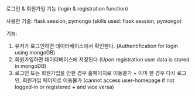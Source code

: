로그인 & 회원가입 기능 
(login & registration function)

사용한 기술: flask session, pymongo 
(skills used: flask session, pymongo)

기능: 
1) 유저가 로그인하면 데이터베이스에서 확인한다. 
   (Authentification for login using mongoDB) 
2) 회원가입하면 데이터베이스에 저장된다 
   (Upon registration user data is stored in mongoDB) 
3) 로그인 또는 회원가입을 안한 경우 홈페이지로 이동불가 + 이미 한 경우 다시 로그인, 회원가입 페이지로 이동불가 
   (cannot access user-homepage if not logged-in or registered + and vice versa) 
   
